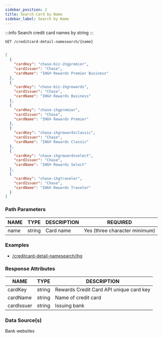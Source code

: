 ```yaml
---
sidebar_position: 2
title: Search Card by Name
sidebar_label: Search by Name
---
```


:::info
Search credit card names by string
:::

```bash title="HTTP REQUEST"
GET /creditcard-detail-namesearch/{name}
```


```json title="RESPONSE"

[
  {
    "cardKey": "chase-biz-ihgpremier",
    "cardIssuer": "Chase",
    "cardName": "IHG® Rewards Premier Business"
  },
  {
    "cardKey": "chase-biz-ihgrewards",
    "cardIssuer": "Chase",
    "cardName": "IHG® Rewards Business"
  },
  {
    "cardKey": "chase-ihgpremier",
    "cardIssuer": "Chase",
    "cardName": "IHG® Rewards Premier"
  },
  {
    "cardKey": "chase-ihgrewardsclassic",
    "cardIssuer": "Chase",
    "cardName": "IHG® Rewards Classic"
  },
  {
    "cardKey": "chase-ihgrewardsselect",
    "cardIssuer": "Chase",
    "cardName": "IHG® Rewards Select"
  },
  {
    "cardKey": "chase-ihgtraveler",
    "cardIssuer": "Chase",
    "cardName": "IHG® Rewards Traveler"
  }
]


```




### Path Parameters

 | NAME        | TYPE   | DESCRIPTION                                                      | REQUIRED |
| ---------- | ------ | ---------------------------------------------------------------- | ------ |
| name | string |  Card name                                    | Yes (three character minimum) |


### Examples

- [/creditcard-detail-namesearch/ihg](/)

### Response Attributes

| NAME        | TYPE   | DESCRIPTION                                                      |
| ---------- | ------ | ---------------------------------------------------------------- |
| cardKey | string | Rewards Credit Card API unique card key | 
| cardName | string | Name of credit card | 
| cardIssuer | string | Issuing bank | 


 
### Data Source(s)

Bank websites